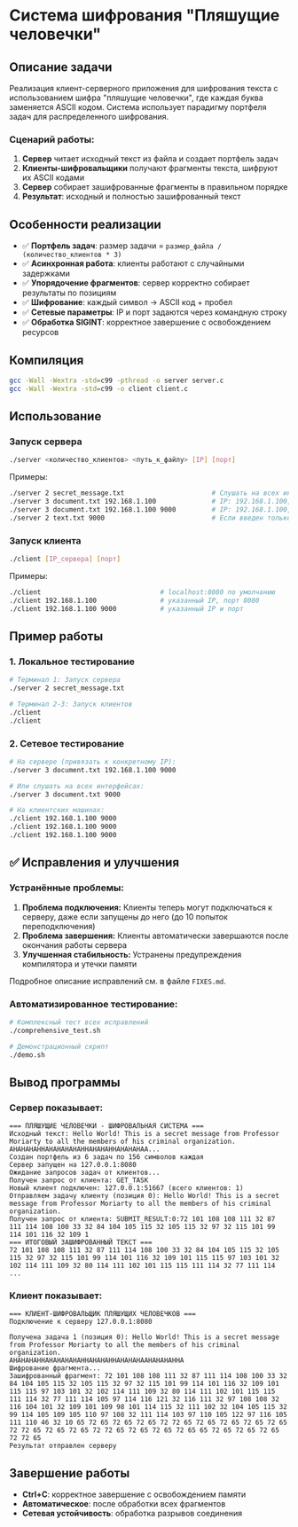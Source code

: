 # Система шифрования "Пляшущие человечки"

## Описание задачи
Реализация клиент-серверного приложения для шифрования текста с использованием шифра "пляшущие человечки", где каждая буква заменяется ASCII кодом. Система использует парадигму портфеля задач для распределенного шифрования.

### Сценарий работы:
1. **Сервер** читает исходный текст из файла и создает портфель задач
2. **Клиенты-шифровальщики** получают фрагменты текста, шифруют их ASCII кодами
3. **Сервер** собирает зашифрованные фрагменты в правильном порядке
4. **Результат**: исходный и полностью зашифрованный текст

## Особенности реализации
- ✅ **Портфель задач**: размер задачи = `размер_файла / (количество_клиентов * 3)`
- ✅ **Асинхронная работа**: клиенты работают с случайными задержками
- ✅ **Упорядочение фрагментов**: сервер корректно собирает результаты по позициям
- ✅ **Шифрование**: каждый символ → ASCII код + пробел
- ✅ **Сетевые параметры**: IP и порт задаются через командную строку
- ✅ **Обработка SIGINT**: корректное завершение с освобождением ресурсов

## Компиляция
```bash
gcc -Wall -Wextra -std=c99 -pthread -o server server.c
gcc -Wall -Wextra -std=c99 -o client client.c
```

## Использование

### Запуск сервера
```bash
./server <количество_клиентов> <путь_к_файлу> [IP] [порт]
```

Примеры:
```bash
./server 2 secret_message.txt                      # Слушать на всех интерфейсах, порт 8080
./server 3 document.txt 192.168.1.100              # IP: 192.168.1.100, порт 8080
./server 3 document.txt 192.168.1.100 9000         # IP: 192.168.1.100, порт 9000
./server 2 text.txt 9000                           # Если введен только номер, то это порт
```

### Запуск клиента
```bash
./client [IP_сервера] [порт]
```

Примеры:
```bash
./client                              # localhost:8080 по умолчанию
./client 192.168.1.100                # указанный IP, порт 8080
./client 192.168.1.100 9000           # указанный IP и порт
```

## Пример работы

### 1. Локальное тестирование
```bash
# Терминал 1: Запуск сервера
./server 2 secret_message.txt

# Терминал 2-3: Запуск клиентов
./client
./client
```

### 2. Сетевое тестирование
```bash
# На сервере (привязать к конкретному IP):
./server 3 document.txt 192.168.1.100 9000

# Или слушать на всех интерфейсах:
./server 3 document.txt 9000

# На клиентских машинах:
./client 192.168.1.100 9000
./client 192.168.1.100 9000
./client 192.168.1.100 9000
```

## ✅ Исправления и улучшения

### Устранённые проблемы:
1. **Проблема подключения:** Клиенты теперь могут подключаться к серверу, даже если запущены до него (до 10 попыток переподключения)
2. **Проблема завершения:** Клиенты автоматически завершаются после окончания работы сервера
3. **Улучшенная стабильность:** Устранены предупреждения компилятора и утечки памяти

Подробное описание исправлений см. в файле `FIXES.md`.

### Автоматизированное тестирование:
```bash
# Комплексный тест всех исправлений
./comprehensive_test.sh

# Демонстрационный скрипт
./demo.sh
```

## Вывод программы

### Сервер показывает:
```
=== ПЛЯШУЩИЕ ЧЕЛОВЕЧКИ - ШИФРОВАЛЬНАЯ СИСТЕМА ===
Исходный текст: Hello World! This is a secret message from Professor Moriarty to all the members of his criminal organization. 
AHAHAHAHHAHAHAHAHAHHAHAHAHHAHAHAHAA...
Создан портфель из 6 задач по 156 символов каждая
Сервер запущен на 127.0.0.1:8080
Ожидание запросов задач от клиентов...
Получен запрос от клиента: GET_TASK
Новый клиент подключен: 127.0.0.1:51667 (всего клиентов: 1)
Отправляем задачу клиенту (позиция 0): Hello World! This is a secret message from Professor Moriarty to all the members of his criminal organization. 
Получен запрос от клиента: SUBMIT_RESULT:0:72 101 108 108 111 32 87 111 114 108 100 33 32 84 104 105 115 32 105 115 32 97 32 115 101 99 114 101 116 32 109 1
=== ИТОГОВЫЙ ЗАШИФРОВАННЫЙ ТЕКСТ ===
72 101 108 108 111 32 87 111 114 108 100 33 32 84 104 105 115 32 105 115 32 97 32 115 101 99 114 101 116 32 109 101 115 115 97 103 101 32 102 114 111 109 32 80 114 111 102 101 115 115 111 114 32 77 111 114 ...
```

### Клиент показывает:
```
=== КЛИЕНТ-ШИФРОВАЛЬЩИК ПЛЯШУЩИХ ЧЕЛОВЕЧКОВ ===
Подключение к серверу 127.0.0.1:8080

Получена задача 1 (позиция 0): Hello World! This is a secret message from Professor Moriarty to all the members of his criminal organization. 
AHAHAHAHHAHAHAHAHAHHAHAHAHHAHAHAHAAHAHAHAHHA
Шифрование фрагмента...
Зашифрованный фрагмент: 72 101 108 108 111 32 87 111 114 108 100 33 32 84 104 105 115 32 105 115 32 97 32 115 101 99 114 101 116 32 109 101 115 115 97 103 101 32 102 114 111 109 32 80 114 111 102 101 115 115 111 114 32 77 111 114 105 97 114 116 121 32 116 111 32 97 108 108 32 116 104 101 32 109 101 109 98 101 114 115 32 111 102 32 104 105 115 32 99 114 105 109 105 110 97 108 32 111 114 103 97 110 105 122 97 116 105 111 110 46 32 10 65 72 65 72 65 72 65 72 72 65 72 65 72 65 72 65 72 65 72 72 65 72 65 72 65 72 72 65 72 65 72 65 72 65 65 72 65 72 65 72 65 72 72 65 
Результат отправлен серверу
```

## Завершение работы
- **Ctrl+C**: корректное завершение с освобождением памяти
- **Автоматическое**: после обработки всех фрагментов
- **Сетевая устойчивость**: обработка разрывов соединения

